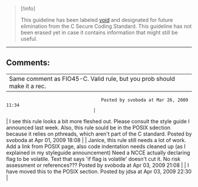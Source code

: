 > [!info]  
>
> This guideline has been labeled [void](https://wiki.sei.cmu.edu//confluence/label/seccode/void) and designated for future elimination from the C Secure Coding Standard. This guideline has not been erased yet in case it contains information that might still be useful.

------------------------------------------------------------------------
[](https://www.securecoding.cert.org/confluence/display/seccode/VOID+Do+not+store+an+address+into+an+object+with+a+longer+lifetime?showChildren=false&showComments=false) [](https://www.securecoding.cert.org/confluence/display/seccode/99.+The+Void?showChildren=false&showComments=false) [](https://www.securecoding.cert.org/confluence/display/seccode/VOID+Ensure+array+offsets+properly+align+in+variable-sized+arrays+of+unions+and+structs?showChildren=false&showComments=false)
## Comments:

|  |
| ----|
| Same comment as FIO45-C. Valid rule, but you prob should make it a rec.
                                        Posted by svoboda at Mar 26, 2009 11:34
                                     |
| I see this rule looks a bit more fleshed out. Please consult the style guide I announced last week. Also, this rule sould be in the POSIX sdection because it relies on pthreads, which aren't part of the C standard.
                                        Posted by svoboda at Apr 01, 2009 18:08
                                     |
| Janice, this rule still needs a lot of work.
    Add a link from POSIX page, also code indentation needs cleaned up (as I explained in my styleguide announcement)
    Need a NCCE actually declaring flag to be volatile. Text that says 'if flag is volatile' doesn't cut it.
    No risk assessment or references???
                                        Posted by svoboda at Apr 03, 2009 21:08
                                     |
| I have moved this to the POSIX section.
                                        Posted by jdsa at Apr 03, 2009 22:30
                                     |


